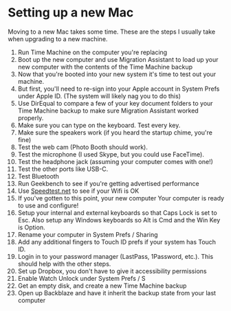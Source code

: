 # Setting up a new Mac

Moving to a new Mac takes some time. These are the steps I usually take when upgrading to a new machine.

1. Run Time Machine on the computer you're replacing 
2. Boot up the new computer and use Migration Assistant to load up your new computer with the contents of the Time Machine backup
3. Now that you're booted into your new system it's time to test out your machine.
4. But first, you'll need to re-sign into your Apple account in System Prefs under Apple ID. \(The system will likely nag you to do this\)
5. Use DirEqual to compare a few of your key document folders to your Time Machine backup to make sure Migration Assistant worked properly.
6. Make sure you can type on the keyboard. Test every key.
7. Make sure the speakers work \(if you heard the startup chime, you're fine\)
8. Test the web cam \(Photo Booth should work\).
9. Test the microphone \(I used Skype, but you could use FaceTime\).
10. Test the headphone jack \(assuming your computer comes with one!\)
11. Test the other ports like USB-C.
12. Test Bluetooth
13. Run Geekbench to see if you're getting advertised performance
14. Use [Speedtest.net](http://speedtest.net/) to see if your Wifi is OK
15. If you've gotten to this point, your new computer Your computer is ready to use and configure!
16. Setup your internal and external keyboards so that Caps Lock is set to Esc. Also setup any Windows keyboards so Alt is Cmd and the Win Key is Option.
17. Rename your computer in System Prefs / Sharing
18. Add any additional fingers to Touch ID prefs if your system has Touch ID.
19. Login in to your password manager \(LastPass, 1Password, etc.\). This should help with the other steps.
20. Set up Dropbox, you don't have to give it accessibility permissions
21. Enable Watch Unlock under System Prefs / S
22. Get an empty disk, and create a new Time Machine backup
23. Open up Backblaze and have it inherit the backup state from your last computer  

